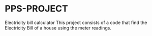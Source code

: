# PPS-PROJECT
Electricity bill calculator
This project consists of a code that find the Electricity Bill of a house using the meter readings.
